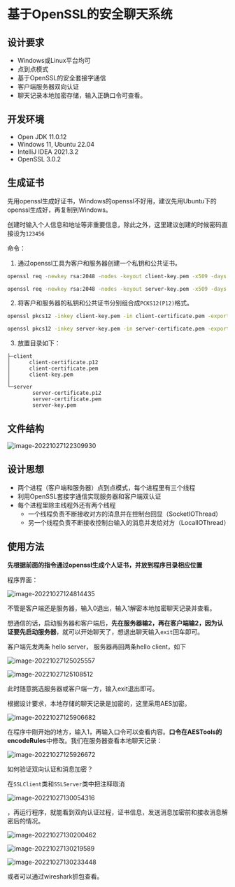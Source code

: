 # 基于OpenSSL的安全聊天系统

## 设计要求

- Windows或Linux平台均可
- 点到点模式
- 基于OpenSSL的安全套接字通信
- 客户端服务器双向认证
- 聊天记录本地加密存储，输入正确口令可查看。

## 开发环境

- Open JDK 11.0.12
- Windows 11, Ubuntu 22.04
- IntelliJ IDEA 2021.3.2
- OpenSSL 3.0.2 

## 生成证书

先用openssl生成好证书，Windows的openssl不好用，建议先用Ubuntu下的openssl生成好，再复制到Windows。

创建时输入个人信息和地址等非重要信息，除此之外，这里建议创建的时候密码直接设为`123456`

命令：

1. 通过openssl工具为客户和服务器创建一个私钥和公共证书。

```bash
openssl req -newkey rsa:2048 -nodes -keyout client-key.pem -x509 -days 365 -out client-certificate.pem

openssl req -newkey rsa:2048 -nodes -keyout server-key.pem -x509 -days 365 -out server-certificate.pem
```

2. 将客户和服务器的私钥和公共证书分别组合成`PCKS12(P12)`格式。

```bash
openssl pkcs12 -inkey client-key.pem -in client-certificate.pem -export -out client-certificate.p12

openssl pkcs12 -inkey server-key.pem -in server-certificate.pem -export -out server-certificate.p12
```

3. 放置目录如下：

```
├─client
│      client-certificate.p12
│      client-certificate.pem
│      client-key.pem
│
└─server
        server-certificate.p12
        server-certificate.pem
        server-key.pem
```

## 文件结构

![image-20221027122309930](README.assets/image-20221027122309930.png)

## 设计思想

- 两个进程（客户端和服务器）点到点模式，每个进程里有三个线程
- 利用OpenSSL套接字通信实现服务器和客户端双认证
- 每个进程里除主线程外还有两个线程
  - 一个线程负责不断接收对方的消息并在控制台回显（SocketIOThread）
  - 另一个线程负责不断接收控制台输入的消息并发给对方（LocalIOThread）

## 使用方法

**先根据前面的指令通过openssl生成个人证书，并放到程序目录相应位置**

程序界面：

![image-20221027124814435](README.assets/image-20221027124814435.png)

不管是客户端还是服务器，输入0退出，输入1解密本地加密聊天记录并查看。

想通信的话，启动服务器和客户端后，**先在服务器输2，再在客户端输2，因为认证要先启动服务器**，就可以开始聊天了，想退出聊天输入`exit`回车即可。

客户端先发两条 hello server， 服务器再回两条hello client，如下

![image-20221027125025557](README.assets/image-20221027125025557.png)

![image-20221027125108512](README.assets/image-20221027125108512.png)

此时随意挑选服务器或客户端一方，输入exit退出即可。

根据设计要求，本地存储的聊天记录是加密的，这里采用AES加密。

![image-20221027125906682](README.assets/image-20221027125906682.png)

在程序中刚开始的地方，输入1，再输入口令可以查看内容。**口令在AESTools的encodeRules**中修改。我们在服务器查看本地聊天记录：

![image-20221027125926672](README.assets/image-20221027125926672.png)

如何验证双向认证和消息加密？

在`SSLClient`类和`SSLServer`类中把注释取消

![image-20221027130054316](README.assets/image-20221027130054316.png)

，再运行程序，就能看到双向认证过程，证书信息，发送消息加密前和接收消息解密后的情况。

![image-20221027130200462](README.assets/image-20221027130200462.png)

![image-20221027130219589](README.assets/image-20221027130219589.png)

![image-20221027130233448](README.assets/image-20221027130233448.png)

或者可以通过wireshark抓包查看。
